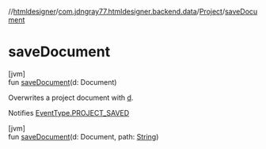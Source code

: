 //[htmldesigner](../../../index.md)/[com.jdngray77.htmldesigner.backend.data](../index.md)/[Project](index.md)/[saveDocument](save-document.md)

# saveDocument

[jvm]\
fun [saveDocument](save-document.md)(d: Document)

Overwrites a project document with [d](save-document.md).

Notifies [EventType.PROJECT_SAVED](../../com.jdngray77.htmldesigner.backend/-event-type/-p-r-o-j-e-c-t_-s-a-v-e-d/index.md)

[jvm]\
fun [saveDocument](save-document.md)(d: Document, path: [String](https://kotlinlang.org/api/latest/jvm/stdlib/kotlin/-string/index.html))
